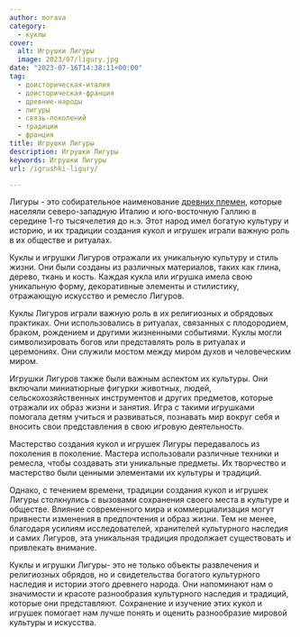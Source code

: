 ```yaml
---
author: morava
category:
  - куклы
cover:
  alt: Игрушки Лигуры
  image: 2023/07/ligury.jpg
date: "2023-07-16T14:38:11+00:00"
tag:
  - доисторическая-италия
  - доисторическая-франция
  - древние-народы
  - лигуры
  - связь-поколений
  - традиции
  - франция
title: Игрушки Лигуры
description: Игрушки Лигуры
keywords: Игрушки Лигуры
url: /igrushki-ligury/

---
```

Лигуры \- это собирательное наименование [древних племен](https://www.adora.ru/igrushki-gallov/187/), которые населяли северо-западную Италию и юго-восточную Галлию в середине 1-го тысячелетия до н.э. Этот народ имел богатую культуру и историю, и их традиции создания кукол и игрушек играли важную роль в их обществе и ритуалах.

Куклы и игрушки Лигуров отражали их уникальную культуру и стиль жизни. Они были созданы из различных материалов, таких как глина, дерево, ткань и кость. Каждая кукла или игрушка имела свою уникальную форму, декоративные элементы и стилистику, отражающую искусство и ремесло Лигуров.

Куклы Лигуров играли важную роль в их религиозных и обрядовых практиках. Они использовались в ритуалах, связанных с плодородием, браком, рождением и другими жизненными событиями. Куклы могли символизировать богов или представлять роль в ритуалах и церемониях. Они служили мостом между миром духов и человеческим миром.

Игрушки Лигуров также были важным аспектом их культуры. Они включали миниатюрные фигурки животных, людей, сельскохозяйственных инструментов и других предметов, которые отражали их образ жизни и занятия. Игра с такими игрушками помогала детям учиться и развиваться, познавать мир вокруг себя и вносить свои представления в свою игровую деятельность.

Мастерство создания кукол и игрушек Лигуры передавалось из поколения в поколение. Мастера использовали различные техники и ремесла, чтобы создавать эти уникальные предметы. Их творчество и мастерство были ценными элементами их культуры и традиций.

Однако, с течением времени, традиции создания кукол и игрушек Лигуры столкнулись с вызовами сохранения своего места в культуре и обществе. Влияние современного мира и коммерциализация могут привнести изменения в предпочтения и образ жизни. Тем не менее, благодаря усилиям исследователей, хранителей культурного наследия и самих Лигуров, эта уникальная традиция продолжает существовать и привлекать внимание.

Куклы и игрушки Лигуры\- это не только объекты развлечения и религиозных обрядов, но и свидетельства богатого культурного наследия и истории этого древнего народа. Они напоминают нам о значимости и красоте разнообразия культурного наследия и традиций, которые они представляют. Сохранение и изучение этих кукол и игрушек помогает нам лучше понять и оценить разнообразие мировой культуры и искусства.
